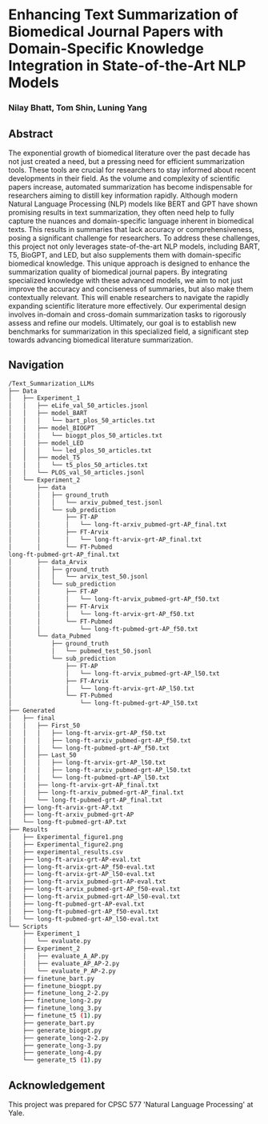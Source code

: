 # Enhancing Text Summarization of Biomedical Journal Papers with Domain-Specific Knowledge Integration in State-of-the-Art NLP Models

### Nilay Bhatt, Tom Shin, Luning Yang

## Abstract
The exponential growth of biomedical literature over the past decade has not just created a need, but a pressing need for efficient summarization tools. These tools are crucial for researchers to stay informed about recent developments in their field. 
As the volume and complexity of scientific papers increase, automated summarization has become indispensable for researchers aiming to distill key information rapidly. 
Although modern Natural Language Processing (NLP) models like BERT and GPT have shown promising results in text summarization, they often need help to fully capture the nuances and domain-specific language inherent in biomedical texts. This results in summaries that lack accuracy or comprehensiveness, posing a significant challenge for researchers.
To address these challenges, this project not only leverages state-of-the-art NLP models, including BART, T5, BioGPT, and LED, but also supplements them with domain-specific biomedical knowledge. 
This unique approach is designed to enhance the summarization quality of biomedical journal papers.
By integrating specialized knowledge with these advanced models, we aim to not just improve the accuracy and conciseness of summaries, but also make them contextually relevant. 
This will enable researchers to navigate the rapidly expanding scientific literature more effectively. 
Our experimental design involves in-domain and cross-domain summarization tasks to rigorously assess and refine our models. 
Ultimately, our goal is to establish new benchmarks for summarization in this specialized field, a significant step towards advancing biomedical literature summarization.

## Navigation

```bash
/Text_Summarization_LLMs
├── Data
│   ├── Experiment_1
│   │   ├── eLife_val_50_articles.jsonl
│   │   ├── model_BART
│   │   │   └── bart_plos_50_articles.txt
│   │   ├── model_BIOGPT
│   │   │   └── biogpt_plos_50_articles.txt
│   │   ├── model_LED
│   │   │   └── led_plos_50_articles.txt
│   │   ├── model_T5
│   │   │   └── t5_plos_50_articles.txt
│   │   └── PLOS_val_50_articles.jsonl
│   └── Experiment_2
│       ├── data
│       │   ├── ground_truth
│       │   │   └── arxiv_pubmed_test.jsonl
│       │   └── sub_prediction
│       │       ├── FT-AP
│       │       │   └── long-ft-arxiv_pubmed-grt-AP_final.txt
│       │       ├── FT-Arvix
│       │       │   └── long-ft-arvix-grt-AP_final.txt
│       │       └── FT-Pubmed
long-ft-pubmed-grt-AP_final.txt
│       ├── data_Arvix
│       │   ├── ground_truth
│       │   │   └── arvix_test_50.jsonl
│       │   └── sub_prediction
│       │       ├── FT-AP
│       │       │   └── long-ft-arvix_pubmed-grt-AP_f50.txt
│       │       ├── FT-Arvix
│       │       │   └── long-ft-arvix-grt-AP_f50.txt
│       │       └── FT-Pubmed
│       │           └── long-ft-pubmed-grt-AP_f50.txt
│       └── data_Pubmed
│           ├── ground_truth
│           │   └── pubmed_test_50.jsonl
│           └── sub_prediction
│               ├── FT-AP
│               │   └── long-ft-arvix_pubmed-grt-AP_l50.txt
│               ├── FT-Arvix
│               │   └── long-ft-arvix-grt-AP_l50.txt
│               └── FT-Pubmed
│                   └── long-ft-pubmed-grt-AP_l50.txt
├── Generated
│   ├── final
│   │   ├── First_50
│   │   │   ├── long-ft-arvix-grt-AP_f50.txt
│   │   │   ├── long-ft-arxiv_pubmed-grt-AP_f50.txt
│   │   │   └── long-ft-pubmed-grt-AP_f50.txt
│   │   ├── Last_50
│   │   │   ├── long-ft-arvix-grt-AP_l50.txt
│   │   │   ├── long-ft-arxiv_pubmed-grt-AP_l50.txt
│   │   │   └── long-ft-pubmed-grt-AP_l50.txt
│   │   ├── long-ft-arvix-grt-AP_final.txt
│   │   ├── long-ft-arxiv_pubmed-grt-AP_final.txt
│   │   └── long-ft-pubmed-grt-AP_final.txt
│   ├── long-ft-arvix-grt-AP.txt
│   ├── long-ft-arxiv_pubmed-grt-AP
│   └── long-ft-pubmed-grt-AP.txt
├── Results
│   ├── Experimental_figure1.png
│   ├── Experimental_figure2.png
│   ├── experimental_results.csv
│   ├── long-ft-arvix-grt-AP-eval.txt
│   ├── long-ft-arvix-grt-AP_f50-eval.txt
│   ├── long-ft-arvix-grt-AP_l50-eval.txt
│   ├── long-ft-arvix_pubmed-grt-AP-eval.txt
│   ├── long-ft-arvix_pubmed-grt-AP_f50-eval.txt
│   ├── long-ft-arvix_pubmed-grt-AP_l50-eval.txt
│   ├── long-ft-pubmed-grt-AP-eval.txt
│   ├── long-ft-pubmed-grt-AP_f50-eval.txt
│   └── long-ft-pubmed-grt-AP_l50-eval.txt
└── Scripts
    ├── Experiment_1
    │   └── evaluate.py
    ├── Experiment_2
    │   ├── evaluate_A_AP.py
    │   ├── evaluate_AP_AP-2.py
    │   └── evaluate_P_AP-2.py
    ├── finetune_bart.py
    ├── finetune_biogpt.py
    ├── finetune_long_2-2.py
    ├── finetune_long-2.py
    ├── finetune_long_3.py
    ├── finetune_t5 (1).py
    ├── generate_bart.py
    ├── generate_biogpt.py
    ├── generate_long-2-2.py
    ├── generate_long-3.py
    ├── generate_long-4.py
    └── generate_t5 (1).py
```

## Acknowledgement

This project was prepared for CPSC 577 'Natural Language Processing' at Yale.

